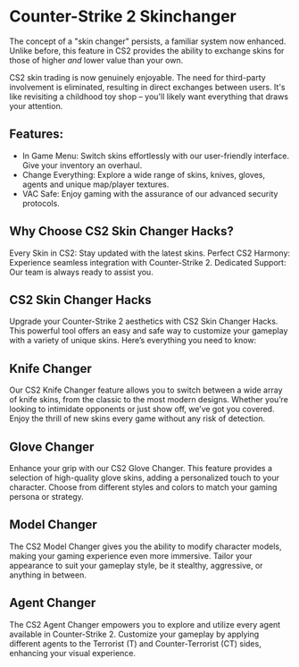 #  Counter-Strike 2 Skinchanger
The concept of a "skin changer" persists, a familiar system now enhanced. Unlike before, this feature in CS2 provides the ability to exchange skins for those of higher *and* lower value than your own.

CS2 skin trading is now genuinely enjoyable. The need for third-party involvement is eliminated, resulting in direct exchanges between users. It's like revisiting a childhood toy shop – you'll likely want everything that draws your attention.


## Features:
- In Game Menu: Switch skins effortlessly with our user-friendly interface. Give your inventory an overhaul.
- Change Everything: Explore a wide range of skins, knives, gloves, agents and unique map/player textures.
- VAC Safe: Enjoy gaming with the assurance of our advanced security protocols.
## Why Choose CS2 Skin Changer Hacks?
Every Skin in CS2: Stay updated with the latest skins.
Perfect CS2 Harmony: Experience seamless integration with Counter-Strike 2.
Dedicated Support: Our team is always ready to assist you.
## CS2 Skin Changer Hacks
Upgrade your Counter-Strike 2 aesthetics with CS2 Skin Changer Hacks. This powerful tool offers an easy and safe way to customize your gameplay with a variety of unique skins. Here’s everything you need to know:

## Knife Changer
Our CS2 Knife Changer feature allows you to switch between a wide array of knife skins, from the classic to the most modern designs. Whether you’re looking to intimidate opponents or just show off, we’ve got you covered. Enjoy the thrill of new skins every game without any risk of detection.

## Glove Changer
Enhance your grip with our CS2 Glove Changer. This feature provides a selection of high-quality glove skins, adding a personalized touch to your character. Choose from different styles and colors to match your gaming persona or strategy.

## Model Changer
The CS2 Model Changer gives you the ability to modify character models, making your gaming experience even more immersive. Tailor your appearance to suit your gameplay style, be it stealthy, aggressive, or anything in between.

## Agent Changer
The CS2 Agent Changer empowers you to explore and utilize every agent available in Counter-Strike 2. Customize your gameplay by applying different agents to the Terrorist (T) and Counter-Terrorist (CT) sides, enhancing your visual experience.
